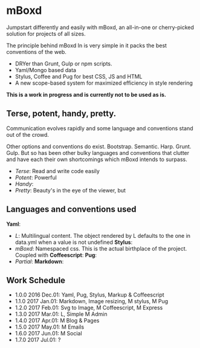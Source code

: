 # mBoxd

Jumpstart differently and easily with mBoxd, an all-in-one or cherry-picked solution for projects of all sizes.

The principle behind mBoxd In is very simple in it packs the best conventions of the web.
- DRYer than Grunt, Gulp or npm scripts.
- Yaml/Mongo based data
- Stylus, Coffee and Pug for best CSS, JS and HTML
- A new scope-based system for maximized efficiency in style rendering

**This is a work in progress and is currently not to be used as is.**

## Terse, potent, handy, pretty.

Communication evolves rapidly and some language and conventions stand out of the crowd.

Other options and conventions do exist. Bootstrap. Semantic. Harp. Grunt. Gulp.
But so has been other bulky languages and conventions that clutter and have each their own shortcomings which mBoxd intends to surpass.

* *Terse*: Read and write code easily
* *Potent*: Powerful
* *Handy*: 
* *Pretty*: Beauty's in the eye of the viewer, but 

## Languages and conventions used

**Yaml**:
* *L*: Multilingual content. The object rendered by L defaults to the one in data.yml when a value is not undefined
**Stylus**:
* *mBoxd*: Namespaced css. This is the actual birthplace of the project. Coupled with 
**Coffeescript**:
**Pug**: 
* *Partial*: 
**Markdown**:  

## Work Schedule

- 1.0.0 2016 Dec.01: Yaml, Pug, Stylus, Markup & Coffeescript
- 1.1.0 2017 Jan.01: Markdown, Image resizing, M stylus, M Pug
- 1.2.0 2017 Feb.01: Svg to Image, M Coffeescript, M Express
- 1.3.0 2017 Mar.01: L, Simple M Admin
- 1.4.0 2017 Apr.01: M Blog & Pages
- 1.5.0 2017 May.01: M Emails
- 1.6.0 2017 Jun.01: M Social
- 1.7.0 2017 Jul.01: ?